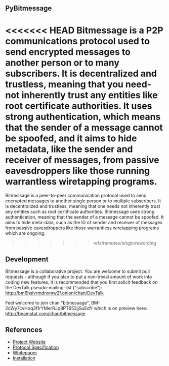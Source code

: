PyBitmessage
-----------

<<<<<<< HEAD
Bitmessage is a P2P communications protocol used to send encrypted messages to
another person or to many subscribers. It is decentralized and trustless,
meaning that you need-not inherently trust any entities like root certificate
authorities. It uses strong authentication, which means that the sender of a
message cannot be spoofed, and it aims to hide metadata, like the
sender and receiver of messages, from passive eavesdroppers like those running
warrantless wiretapping programs.
=======
Bitmessage is a peer-to-peer communication protocol used to send encrypted messages to another single person or to multiple subscribers. It is decentralized and trustless, meaning that one needs not inherently trust any entities such as root certificate authorities. Bitmessage uses strong authentication, meaning that the sender of a message cannot be spoofed. It aims to hide meta-data, such as the ID of sender and receiver of messages from passive eavesdroppers like those warrantless wiretapping programs which are ongoing. 
>>>>>>> refs/remotes/origin/rewording


Development
----------

Bitmessage is a collaborative project. You are welcome to submit pull requests - although if you plan to put a non-trivial amount of work into coding new features, it is recommended that you first solicit feedback on the DevTalk pseudo-mailing-list ("subscribe"): http://bm6hsivrmdnxmw2f.onion/chan/DevTalk 

Feel welcome to join chan "bitmessage", BM-2cWy7cvHoq3f1rYMerRJp8PT653jjSuEdY 
which is on preview here: http://beamstat.com/chan/bitmessage


References
----------
* [Project Website](https://bitmessage.org)
* [Protocol Specification](https://bitmessage.org/wiki/Protocol_specification)
* [Whitepaper](https://bitmessage.org/bitmessage.pdf)
* [Installation](https://bitmessage.org/wiki/Compiling_instructions)
